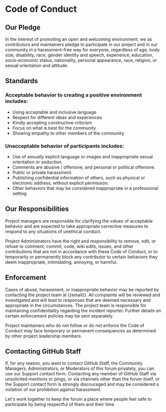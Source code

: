 
# Code of Conduct


## Our Pledge

In the interest of promoting an open and welcoming environment, we as contributors and maintainers pledge to participate in our project and in our community in a harassment-free way for everyone, regardless of age, body size, disability, race, gender identity and speech, experience, education, socio-economic status, nationality, personal appearance, race, religion, or sexual orientation and attitude.


## Standards

### Acceptable behavior to creating a positive environment includes:



- Using acceptable and inclusive language
- Respect for different ideas and experiences
- Kindly accepting constructive criticism
- Focus on what is best for the community
- Showing empathy to other members of the community



### Unacceptable behavior of participants includes:

- Use of sexually explicit language or images and inappropriate sexual orientation or seduction.
- Comments are abusive / offensive, and personal or political offensive.
- Public or private harassment.
- Publishing confidential information of others, such as physical or    electronic address, without explicit permission.
- Other behaviors that may be considered inappropriate in a    professional setting

## Our Responsibilities


Project managers are responsible for clarifying the values ​​of acceptable behavior and are expected to take appropriate corrective measures to respond to any situations of unethical conduct.

Project Administrators have the right and responsibility to remove, edit, or refuse to comment, commit, code, wiki edits, issues, and other contributions that are not in accordance with these Code of Conduct, or to temporarily or permanently block any contributor to certain behaviors they deem inappropriate, intimidating, annoying, or harmful.

## Enforcement

Cases of abuse, harassment, or inappropriate behavior may be reported by contacting the project team at {{email}}. All complaints will be reviewed and investigated and will lead to responses that are deemed necessary and appropriate in the circumstances. The project team is responsible for maintaining confidentiality regarding the incident reporter. Further details on certain enforcement policies may be sent separately.

Project maintainers who do not follow or do not enforce the Code of Conduct may face temporary or permanent consequences as determined by other project leadership members.

## Contacting GitHub Staff

If, for any reason, you want to contact GitHub Staff, the Community Managers, Administrators, or Moderators of this forum privately, you can use our Support contact form. Contacting any member of GitHub Staff via unsolicited mentions or pings, or via channels other than the forum itself, or the Support contact form is strongly discouraged and may be considered a violation of our prohibition against harassment.

Let's work together to keep the forum a place where people feel safe to participate by being respectful of them and their time.